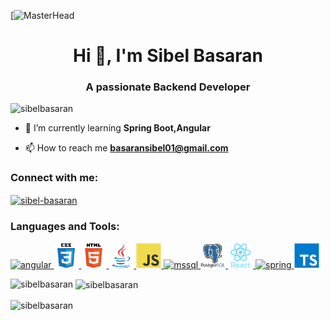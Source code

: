  [![MasterHead](https://www.yandex.com.tr/gorsel/search?from=tabbar&img_url=https%3A%2F%2Fwww.vedfolnir.com%2Fimages%2F2014%2F08%2FJava-Logo-Design-Black-Orange-Blue-Coffee-Vedfolnir.png&lr=11509&pos=9&rpt=simage&text=java)
<h1 align="center">Hi 👋, I'm Sibel Basaran</h1>
<h3 align="center">A passionate Backend Developer</h3>

<p align="left"> <img src="https://komarev.com/ghpvc/?username=sibelbasaran&label=Profile%20views&color=0e75b6&style=flat" alt="sibelbasaran" /> </p>

- 🌱 I’m currently learning **Spring Boot,Angular**

- 📫 How to reach me **basaransibel01@gmail.com**

<h3 align="left">Connect with me:</h3>
<p align="left">
<a href="https://linkedin.com/in/sibel-basaran" target="blank"><img align="center" src="https://raw.githubusercontent.com/rahuldkjain/github-profile-readme-generator/master/src/images/icons/Social/linked-in-alt.svg" alt="sibel-basaran" height="30" width="40" /></a>
</p>

<h3 align="left">Languages and Tools:</h3>
<p align="left"> <a href="https://angular.io" target="_blank" rel="noreferrer"> <img src="https://angular.io/assets/images/logos/angular/angular.svg" alt="angular" width="40" height="40"/> </a> <a href="https://www.w3schools.com/css/" target="_blank" rel="noreferrer"> <img src="https://raw.githubusercontent.com/devicons/devicon/master/icons/css3/css3-original-wordmark.svg" alt="css3" width="40" height="40"/> </a> <a href="https://www.w3.org/html/" target="_blank" rel="noreferrer"> <img src="https://raw.githubusercontent.com/devicons/devicon/master/icons/html5/html5-original-wordmark.svg" alt="html5" width="40" height="40"/> </a> <a href="https://www.java.com" target="_blank" rel="noreferrer"> <img src="https://raw.githubusercontent.com/devicons/devicon/master/icons/java/java-original.svg" alt="java" width="40" height="40"/> </a> <a href="https://developer.mozilla.org/en-US/docs/Web/JavaScript" target="_blank" rel="noreferrer"> <img src="https://raw.githubusercontent.com/devicons/devicon/master/icons/javascript/javascript-original.svg" alt="javascript" width="40" height="40"/> </a> <a href="https://www.microsoft.com/en-us/sql-server" target="_blank" rel="noreferrer"> <img src="https://www.svgrepo.com/show/303229/microsoft-sql-server-logo.svg" alt="mssql" width="40" height="40"/> </a> <a href="https://www.postgresql.org" target="_blank" rel="noreferrer"> <img src="https://raw.githubusercontent.com/devicons/devicon/master/icons/postgresql/postgresql-original-wordmark.svg" alt="postgresql" width="40" height="40"/> </a> <a href="https://reactjs.org/" target="_blank" rel="noreferrer"> <img src="https://raw.githubusercontent.com/devicons/devicon/master/icons/react/react-original-wordmark.svg" alt="react" width="40" height="40"/> </a> <a href="https://spring.io/" target="_blank" rel="noreferrer"> <img src="https://www.vectorlogo.zone/logos/springio/springio-icon.svg" alt="spring" width="40" height="40"/> </a> <a href="https://www.typescriptlang.org/" target="_blank" rel="noreferrer"> <img src="https://raw.githubusercontent.com/devicons/devicon/master/icons/typescript/typescript-original.svg" alt="typescript" width="40" height="40"/> </a> </p>

<p><img align="left" src="https://github-readme-stats.vercel.app/api/top-langs?username=sibelbasaran&show_icons=true&locale=en&layout=compact" alt="sibelbasaran" /></p>

<p>&nbsp;<img align="center" src="https://github-readme-stats.vercel.app/api?username=sibelbasaran&show_icons=true&locale=en" alt="sibelbasaran" /></p>

<p><img align="center" src="https://github-readme-streak-stats.herokuapp.com/?user=sibelbasaran&" alt="sibelbasaran" /></p>
